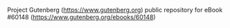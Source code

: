 Project Gutenberg (https://www.gutenberg.org) public repository for
eBook #60148 (https://www.gutenberg.org/ebooks/60148)
